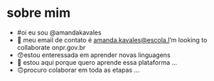 # sobre mim

- #oi eu sou @amandakavales
- 📧 meu email de contato é amanda.kavales@escola.I’m looking to collaborate onpr.gov.br
- 😙estou enteressada em aprender novas linguagens 
- 💞️ estou aqui porque quero aprende essa plataforma  ...
- 🙃procuro colaborar em toda as etapas   ...

